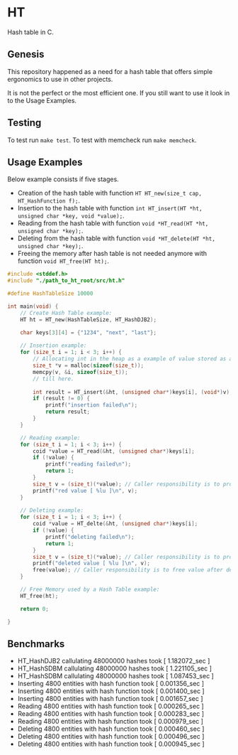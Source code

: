 # HT

Hash table in C.

## Genesis

This repository happened as a need for a hash table that offers simple ergonomics to use in other projects.

It is not the perfect or the most efficient one. If you still want to use it look in to the Usage Examples.

## Testing

To test run `make test`.
To test with memcheck run `make memcheck`.

## Usage Examples

Below example consists if five stages.

- Creation of the hash table with function `HT HT_new(size_t cap, HT_HashFunction f);`.
- Insertion to the hash table with function `int HT_insert(HT *ht, unsigned char *key, void *value);`.
- Reading from the hash table with function `void *HT_read(HT *ht, unsigned char *key);`.
- Deleting from the hash table with function `void *HT_delete(HT *ht, unsigned char *key);`.
- Freeing the memory after hash table is not needed anymore with function `void HT_free(HT ht);`.


```c
#include <stddef.h>
#include "./path_to_ht_root/src/ht.h"

#define HashTableSize 10000

int main(void) {
    // Create Hash Table example:
    HT ht = HT_new(HashTableSize, HT_HashDJB2);

    char keys[3][4] = {"1234", "next", "last"};
   
    // Insertion example:
    for (size_t i = 1; i < 3; i++) {
        // Allocating int in the heap as a example of value stored as a pointer,
        size_t *v = malloc(sizeof(size_t));
        memcpy(v, &i, sizeof(size_t));
        // till here.
        
        int result = HT_insert(&ht, (unsigned char*)keys[i], (void*)v);
        if (result != 0) {
            printf("insertion failed\n");
            return result;
        }
    }

    // Reading example:
    for (size_t i = 1; i < 3; i++) { 
        coid *value = HT_read(&ht, (unsigned char*)keys[i];
        if (!value) {
            printf("reading failed\n");
            return 1;
        }
        size_t v = (size_t)(*value); // Caller responsibility is to properly cast variable.
        printf("red value [ %lu ]\n", v);
    }
    
    // Deleting example:
    for (size_t i = 1; i < 3; i++) { 
        coid *value = HT_delte(&ht, (unsigned char*)keys[i];
        if (!value) {
            printf("deleting failed\n");
            return 1;
        }
        size_t v = (size_t)(*value); // Caller responsibility is to properly cast variable.
        printf("deleted value [ %lu ]\n", v);
        free(value); // Caller responsibility is to free value after deletion and usage.
    }

    // Free Memory used by a Hash Table example:
    HT_free(ht); 

    return 0;

}
```


## Benchmarks

- HT_HashDJB2 callulating 48000000 hashes took [ 1.182072_sec ]
- HT_HashSDBM callulating 48000000 hashes took [ 1.221105_sec ]
- HT_HashSDBM callulating 48000000 hashes took [ 1.087453_sec ]
- Inserting 4800 entities with hash function <dbj2> took [ 0.001356_sec ]
- Inserting 4800 entities with hash function <sbdm> took [ 0.001400_sec ]
- Inserting 4800 entities with hash function <loss loss> took [ 0.001657_sec ]
- Reading 4800 entities with hash function <dbj2> took [ 0.000265_sec ]
- Reading 4800 entities with hash function <sbdm> took [ 0.000283_sec ]
- Reading 4800 entities with hash function <loss loss> took [ 0.000979_sec ]
- Deleting 4800 entities with hash function <dbj2> took [ 0.000460_sec ]
- Deleting 4800 entities with hash function <sbdm> took [ 0.000496_sec ]
- Deleting 4800 entities with hash function <loss loss> took [ 0.000945_sec ]

